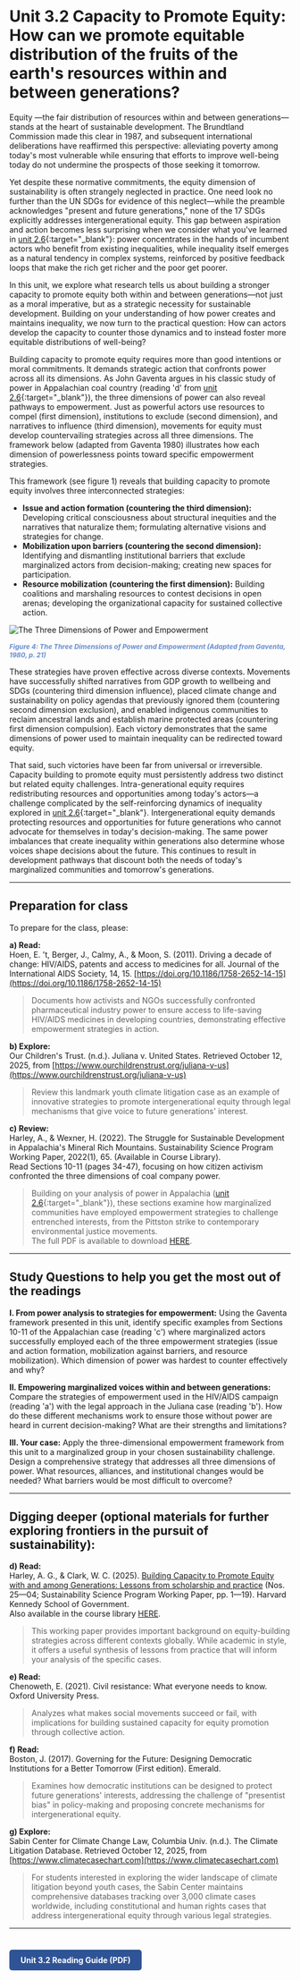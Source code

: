 # Unit 3.2 Capacity to Promote Equity: How can we promote equitable distribution of the fruits of the earth's resources within and between generations?

Equity —the fair distribution of resources within and between generations—stands at the heart of sustainable development. The Brundtland Commission made this clear in 1987, and subsequent international deliberations have reaffirmed this perspective: alleviating poverty among today's most vulnerable while ensuring that efforts to improve well-being today do not undermine the prospects of those seeking it tomorrow.

Yet despite these normative commitments, the equity dimension of sustainability is often strangely neglected in practice. One need look no further than the UN SDGs for evidence of this neglect—while the preamble acknowledges "present and future generations," none of the 17 SDGs explicitly addresses intergenerational equity. This gap between aspiration and action becomes less surprising when we consider what you've learned in [unit 2.6](/sustdev/part-2-anthropocene/unit-2-6-actors-institutions-power/){:target="_blank"}: power concentrates in the hands of incumbent actors who benefit from existing inequalities, while inequality itself emerges as a natural tendency in complex systems, reinforced by positive feedback loops that make the rich get richer and the poor get poorer.

In this unit, we explore what research tells us about building a stronger capacity to promote equity both within and between generations—not just as a moral imperative, but as a strategic necessity for sustainable development. Building on your understanding of how power creates and maintains inequality, we now turn to the practical question: How can actors develop the capacity to counter those dynamics and to instead foster more equitable distributions of well-being?

Building capacity to promote equity requires more than good intentions or moral commitments. It demands strategic action that confronts power across all its dimensions. As John Gaventa argues in his classic study of power in Appalachian coal country (reading 'd' from [unit 2.6](/sustdev/part-2-anthropocene/unit-2-6-actors-institutions-power/){:target="_blank"}), the three dimensions of power can also reveal pathways to empowerment. Just as powerful actors use resources to compel (first dimension), institutions to exclude (second dimension), and narratives to influence (third dimension), movements for equity must develop countervailing strategies across all three dimensions. The framework below (adapted from Gaventa 1980) illustrates how each dimension of powerlessness points toward specific empowerment strategies.

This framework (see figure 1) reveals that building capacity to promote equity involves three interconnected strategies:
- **Issue and action formation (countering the third dimension):** Developing critical consciousness about structural inequities and the narratives that naturalize them; formulating alternative visions and strategies for change.
- **Mobilization upon barriers (countering the second dimension):** Identifying and dismantling institutional barriers that exclude marginalized actors from decision-making; creating new spaces for participation.
- **Resource mobilization (countering the first dimension):** Building coalitions and marshaling resources to contest decisions in open arenas; developing the organizational capacity for sustained collective action.

![The Three Dimensions of Power and Empowerment](../../images/empowerment_gaventa.png)
<p style="font-size:0.85em; font-weight:bold; font-style:italic; color:#4472C4; opacity:0.8; margin-top:8px;">
Figure 4: The Three Dimensions of Power and Empowerment (Adapted from Gaventa, 1980, p. 21)
</p>

These strategies have proven effective across diverse contexts. Movements have successfully shifted narratives from GDP growth to wellbeing and SDGs (countering third dimension influence), placed climate change and sustainability on policy agendas that previously ignored them (countering second dimension exclusion), and enabled indigenous communities to reclaim ancestral lands and establish marine protected areas (countering first dimension compulsion). Each victory demonstrates that the same dimensions of power used to maintain inequality can be redirected toward equity.

That said, such victories have been far from universal or irreversible. Capacity building to promote equity must persistently address two distinct but related equity challenges. Intra-generational equity requires redistributing resources and opportunities among today's actors—a challenge complicated by the self-reinforcing dynamics of inequality explored in [unit 2.6](/sustdev/part-2-anthropocene/unit-2-6-actors-institutions-power/){:target="_blank"}. Intergenerational equity demands protecting resources and opportunities for future generations who cannot advocate for themselves in today's decision-making. The same power imbalances that create inequality within generations also determine whose voices shape decisions about the future. This continues to result in development pathways that discount both the needs of today's marginalized communities and tomorrow's generations.

---

## Preparation for class

To prepare for the class, please:

**a) Read:**  
Hoen, E. 't, Berger, J., Calmy, A., & Moon, S. (2011). Driving a decade of change: HIV/AIDS, patents and access to medicines for all. Journal of the International AIDS Society, 14, 15. [https://doi.org/10.1186/1758-2652-14-15](https://doi.org/10.1186/1758-2652-14-15)  
> Documents how activists and NGOs successfully confronted pharmaceutical industry power to ensure access to life-saving HIV/AIDS medicines in developing countries, demonstrating effective empowerment strategies in action.

**b) Explore:**  
Our Children's Trust. (n.d.). Juliana v. United States. Retrieved October 12, 2025, from [https://www.ourchildrenstrust.org/juliana-v-us](https://www.ourchildrenstrust.org/juliana-v-us)  
> Review this landmark youth climate litigation case as an example of innovative strategies to promote intergenerational equity through legal mechanisms that give voice to future generations' interest.

**c) Review:**  
Harley, A., & Wexner, H. (2022). The Struggle for Sustainable Development in Appalachia's Mineral Rich Mountains. Sustainability Science Program Working Paper, 2022(1), 65. (Available in Course Library).  
Read Sections 10-11 (pages 34-47), focusing on how citizen activism confronted the three dimensions of coal company power.  
> Building on your analysis of power in Appalachia ([unit 2.6](/sustdev/part-2-anthropocene/unit-2-6-actors-institutions-power/){:target="_blank"}), these sections examine how marginalized communities have employed empowerment strategies to challenge entrenched interests, from the Pittston strike to contemporary environmental justice movements.  
> The full PDF is available to download [HERE](../../course-library/teaching-cases/case-appalachia.pdf).

---

## Study Questions to help you get the most out of the readings

**I. From power analysis to strategies for empowerment:** Using the Gaventa framework presented in this unit, identify specific examples from Sections 10-11 of the Appalachian case (reading 'c') where marginalized actors successfully employed each of the three empowerment strategies (issue and action formation, mobilization against barriers, and resource mobilization). Which dimension of power was hardest to counter effectively and why?

**II. Empowering marginalized voices within and between generations:** Compare the strategies of empowerment used in the HIV/AIDS campaign (reading 'a') with the legal approach in the Juliana case (reading 'b'). How do these different mechanisms work to ensure those without power are heard in current decision-making? What are their strengths and limitations?

**III. Your case:** Apply the three-dimensional empowerment framework from this unit to a marginalized group in your chosen sustainability challenge. Design a comprehensive strategy that addresses all three dimensions of power. What resources, alliances, and institutional changes would be needed? What barriers would be most difficult to overcome?

---

## Digging deeper (optional materials for further exploring frontiers in the pursuit of sustainability):

**d) Read:**  
Harley, A. G., & Clark, W. C. (2025). [Building Capacity to Promote Equity with and among Generations: Lessons from scholarship and practice](https://www.hks.harvard.edu/sites/default/files/centers/mrcbg/programs/sustsci/files/Equity%20Capacity_SSP%20Working%20Paper.pdf) (Nos. 25—04; Sustainability Science Program Working Paper, pp. 1—19). Harvard Kennedy School of Government.  
Also available in the course library [HERE](../../course-library/readings/capacity-equity.pdf).  
> This working paper provides important background on equity-building strategies across different contexts globally. While academic in style, it offers a useful synthesis of lessons from practice that will inform your analysis of the specific cases.

**e) Read:**  
Chenoweth, E. (2021). Civil resistance: What everyone needs to know. Oxford University Press.  
> Analyzes what makes social movements succeed or fail, with implications for building sustained capacity for equity promotion through collective action.

**f) Read:**  
Boston, J. (2017). Governing for the Future: Designing Democratic Institutions for a Better Tomorrow (First edition). Emerald.  
> Examines how democratic institutions can be designed to protect future generations' interests, addressing the challenge of "presentist bias" in policy-making and proposing concrete mechanisms for intergenerational equity.

**g) Explore:**  
Sabin Center for Climate Change Law, Columbia Univ. (n.d.). The Climate Litigation Database. Retrieved October 12, 2025, from [https://www.climatecasechart.com](https://www.climatecasechart.com)  
> For students interested in exploring the wider landscape of climate litigation beyond youth cases, the Sabin Center maintains comprehensive databases tracking over 3,000 climate cases worldwide, including constitutional and human rights cases that address intergenerational equity through various legal strategies.

---

<a href="../../course-library/unit-guides/unit-3-2.pdf" target="_blank" style="display:inline-block; padding:10px 20px; background:#2F5496; color:white; border-radius:5px; text-decoration:none; font-weight:bold; margin-top:24px;">
Unit 3.2 Reading Guide (PDF)
</a>